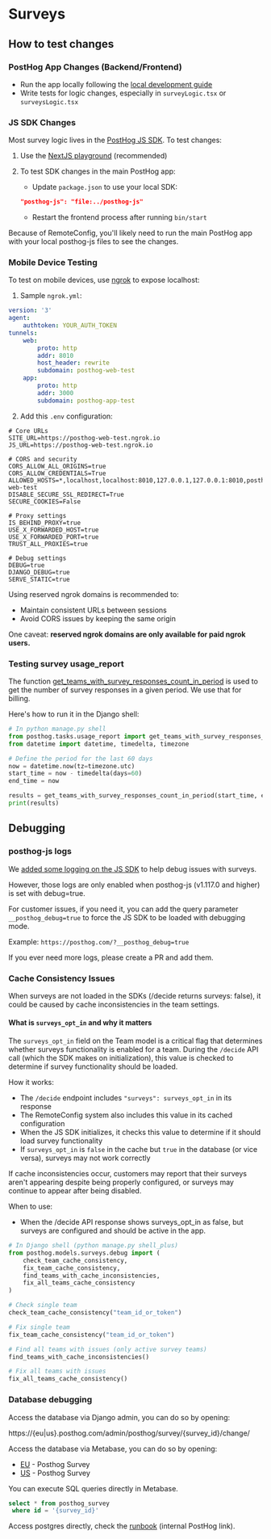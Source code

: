 # Surveys

## How to test changes

### PostHog App Changes (Backend/Frontend)

-   Run the app locally following the [local development guide](https://posthog.com/handbook/engineering/developing-locally)
-   Write tests for logic changes, especially in `surveyLogic.tsx` or `surveysLogic.tsx`

### JS SDK Changes

Most survey logic lives in the [PostHog JS SDK](https://github.com/PostHog/posthog-js/). To test changes:

1. Use the [NextJS playground](https://github.com/PostHog/posthog-js/tree/main/playground/nextjs) (recommended)

2. To test SDK changes in the main PostHog app:
    - Update `package.json` to use your local SDK:
    ```json
    "posthog-js": "file:../posthog-js"
    ```
    - Restart the frontend process after running `bin/start`

Because of RemoteConfig, you'll likely need to run the main PostHog app with your local posthog-js files to see the changes.

### Mobile Device Testing

To test on mobile devices, use [ngrok](https://ngrok.com/) to expose localhost:

1. Sample `ngrok.yml`:

```yaml
version: '3'
agent:
    authtoken: YOUR_AUTH_TOKEN
tunnels:
    web:
        proto: http
        addr: 8010
        host_header: rewrite
        subdomain: posthog-web-test
    app:
        proto: http
        addr: 3000
        subdomain: posthog-app-test
```

2. Add this `.env` configuration:

```env
# Core URLs
SITE_URL=https://posthog-web-test.ngrok.io
JS_URL=https://posthog-web-test.ngrok.io

# CORS and security
CORS_ALLOW_ALL_ORIGINS=true
CORS_ALLOW_CREDENTIALS=True
ALLOWED_HOSTS=*,localhost,localhost:8010,127.0.0.1,127.0.0.1:8010,posthog-web-test
DISABLE_SECURE_SSL_REDIRECT=True
SECURE_COOKIES=False

# Proxy settings
IS_BEHIND_PROXY=true
USE_X_FORWARDED_HOST=true
USE_X_FORWARDED_PORT=true
TRUST_ALL_PROXIES=true

# Debug settings
DEBUG=true
DJANGO_DEBUG=true
SERVE_STATIC=true
```

Using reserved ngrok domains is recommended to:

-   Maintain consistent URLs between sessions
-   Avoid CORS issues by keeping the same origin

One caveat: **reserved ngrok domains are only available for paid ngrok users.**

### Testing survey usage_report

The function [get_teams_with_survey_responses_count_in_period](https://github.com/PostHog/posthog/blob/master/posthog/tasks/usage_report.py#L790) is used to get the number of survey responses in a given period. We use that for billing.

Here's how to run it in the Django shell:

```python
# In python manage.py shell
from posthog.tasks.usage_report import get_teams_with_survey_responses_count_in_period
from datetime import datetime, timedelta, timezone

# Define the period for the last 60 days
now = datetime.now(tz=timezone.utc)
start_time = now - timedelta(days=60)
end_time = now

results = get_teams_with_survey_responses_count_in_period(start_time, end_time)
print(results)
```

## Debugging

### posthog-js logs

We [added some logging on the JS SDK](https://github.com/PostHog/posthog-js/pull/1663) to help debug issues with surveys.

However, those logs are only enabled when posthog-js (v1.117.0 and higher) is set with debug=true.

For customer issues, if you need it, you can add the query parameter `__posthog_debug=true` to force the JS SDK to be loaded with debugging mode.

Example: `https://posthog.com/?__posthog_debug=true`

If you ever need more logs, please create a PR and add them.

### Cache Consistency Issues

When surveys are not loaded in the SDKs (/decide returns surveys: false), it could be caused by cache inconsistencies in the team settings.

#### What is `surveys_opt_in` and why it matters

The `surveys_opt_in` field on the Team model is a critical flag that determines whether surveys functionality is enabled for a team. During the `/decide` API call (which the SDK makes on initialization), this value is checked to determine if survey functionality should be loaded.

How it works:

-   The `/decide` endpoint includes `"surveys": surveys_opt_in` in its response
-   The RemoteConfig system also includes this value in its cached configuration
-   When the JS SDK initializes, it checks this value to determine if it should load survey functionality
-   If `surveys_opt_in` is `false` in the cache but `true` in the database (or vice versa), surveys may not work correctly

If cache inconsistencies occur, customers may report that their surveys aren't appearing despite being properly configured, or surveys may continue to appear after being disabled.

When to use:

-   When the /decide API response shows surveys_opt_in as false, but surveys are configured and should be active in the app.

```python
# In Django shell (python manage.py shell_plus)
from posthog.models.surveys.debug import (
    check_team_cache_consistency,
    fix_team_cache_consistency,
    find_teams_with_cache_inconsistencies,
    fix_all_teams_cache_consistency
)

# Check single team
check_team_cache_consistency("team_id_or_token")

# Fix single team
fix_team_cache_consistency("team_id_or_token")

# Find all teams with issues (only active survey teams)
find_teams_with_cache_inconsistencies()

# Fix all teams with issues
fix_all_teams_cache_consistency()
```

### Database debugging

Access the database via Django admin, you can do so by opening:

https://{eu|us}.posthog.com/admin/posthog/survey/{survey_id}/change/

Access the database via Metabase, you can do so by opening:

-   [EU](https://metabase.prod-eu.posthog.dev/browse/databases/34-posthog-postgres-prod-eu) - Posthog Survey
-   [US](https://metabase.prod-us.posthog.dev/browse/databases/34-posthog-postgres-prod-us-aurora) - Posthog Survey

You can execute SQL queries directly in Metabase.

```sql
select * from posthog_survey
 where id = '{survey_id}'
```

Access postgres directly, check the [runbook](http://runbooks/postgres#accessing-postgres) (internal PostHog link).
